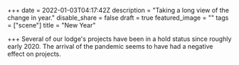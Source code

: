 +++
date = 2022-01-03T04:17:42Z
description = "Taking a long view of the change in year."
disable_share = false
draft = true
featured_image = ""
tags = ["scene"]
title = "New Year"

+++
Several of our lodge's projects have been in a hold status since roughly early 2020.  The arrival of the pandemic seems to have had a negative effect on projects.